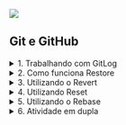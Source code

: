 ![](./assets/hd-header.png)

## Git e GitHub

<details>
    <summary>1. Trabalhando com GitLog</summary>

    > Git Log é utilizado para você revisita o histórico de versionamentos. Com ele você pode rever tudo o que ocorreu no repositório.

    > O git log podemos ver os commits e os ids vinculados a eles. Isso é importante, pois o utilizaremos em comandos como Reset.

</details>

<details>
    <summary>2. Como funciona Restore</summary>

    > O git restore é uma precisamos restaurar algum arquivo ou o projeto por completo. O git restore é especificamente para trabalhar com a restauração de arquivos ou projeto ao um ponto anterior

</details>

<details>
    <summary>3. Utilizando o Revert</summary>

    > Reverte é usado para reverter algumas alterações. É um comando como um CTRL+Z para  desfazer as alterações. Desfará o commit especificado. Geralmente, git revert é um commit.

</details>

<details>
    <summary>4. Utilizando Reset</summary>

    > O git reset é um comando muito importante dentro git e irá nos ajudar a eliminar algumas alterações tanto na área de staged como os commits já realizados.

</details>

<details>
    <summary>5. Utilizando o Rebase</summary>

    > No Git, o termo rebase é referido como o processo de mover ou combinar uma sequência de commits para um novo commit base. 

</details>

<details>
    <summary>6. Atividade em dupla</summary>

    - Integrante 1: 
        - Vai criar um repositório chamado `projeto-dark`, na criação do repositório, deve marcar a opção `Add a README file`
        - Realizar o clone do repositório
        - Criar uma branch chamada `develop` 
        - Depois realize o push para a branch `develop`
        - Depois criei uma branch chamada `feature/task1` e realize o checkout para ela
        - Adicionar o arquivo `task1.txt` e colocar o seguinte texto `Task 1`
        - Depois faça o push para a branch `feature/task1`    
    - Integrante 2: 
        - Realize o clone do repositório
        - Crie uma branch chamada `feature/task2`
        - Adicionar o arquivo `task2.txt` e colocar o seguinte texto `Task 2`
        - Realize o pull da branch `develop`, para saber se existe alguma atualização
        - Se existir atualização, realize o merge da branch `develop` com a `feature/task2`
        - Depois faça o push para a branch `feature/task2`  
    - Integrante 1: 
        - Realize o pull request da branch `feature/task1` para `develop`
    - integrante 2:
        - Realize o pull request da branch `feature/task2` para `develop`
    - Integrante 1:
        - Realize o pull request da branch `develop` para a `main`
    - Integrante 1:
        - Faça o checkout para a branch `develop`
        - Realize o pull para atualizar as `branch`
    - Integrante 1:

</details>